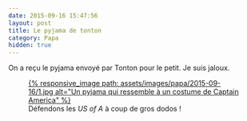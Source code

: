 ```yaml
---
date: 2015-09-16 15:47:56
layout: post
title: Le pyjama de tonton
category: Papa
hidden: true
---
```


On a reçu le pyjama envoyé par Tonton pour le petit. Je suis jaloux.

<figure>
  <a data-featherlight="image" href="/assets/images/papa/2015-09-16/1.jpg" title="Voir en plus grand">
      {% responsive_image path: assets/images/papa/2015-09-16/1.jpg alt="Un pyjama qui ressemble à un costume de Captain America" %}
  </a>
  <figcaption>Défendons les <em lang="en">US of A</em> à coup de gros dodos !</figcaption>
</figure>
